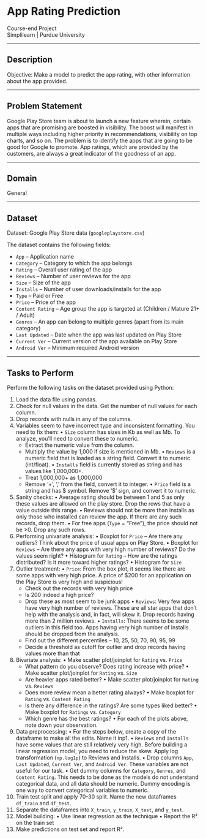 # App Rating Prediction

Course-end Project  
Simplilearn | Purdue University

---

## Description

Objective: Make a model to predict the app rating, with other information about the app provided.

---

## Problem Statement

Google Play Store team is about to launch a new feature wherein, certain apps that are promising are boosted in visibility. The boost will manifest in multiple ways including higher priority in recommendations, visibility on top charts, and so on. The problem is to identify the apps that are going to be good for Google to promote. App ratings, which are provided by the customers, are always a great indicator of the goodness of an app.

---

## Domain

General

---

## Dataset

Dataset: Google Play Store data (`googleplaystore.csv`)

The dataset contains the following fields:

- `App` – Application name
- `Category` – Category to which the app belongs
- `Rating` – Overall user rating of the app
- `Reviews` – Number of user reviews for the app
- `Size` – Size of the app
- `Installs` – Number of user downloads/installs for the app
- `Type` – Paid or Free
- `Price` – Price of the app
- `Content Rating` – Age group the app is targeted at (Children / Mature 21+ / Adult)
- `Genres` – An app can belong to multiple genres (apart from its main category)
- `Last Updated` – Date when the app was last updated on Play Store
- `Current Ver` – Current version of the app available on Play Store
- `Android Ver` – Minimum required Android version

---

## Tasks to Perform

Perform the following tasks on the dataset provided using Python:

1. Load the data file using pandas.
2. Check for null values in the data. Get the number of null values for each column.
3. Drop records with nulls in any of the columns.
4. Variables seem to have incorrect type and inconsistent formatting. You need to fix them:
   • `Size` column has sizes in Kb as well as Mb. To analyze, you’ll need to convert these to numeric.
      - Extract the numeric value from the column.
      - Multiply the value by 1,000 if size is mentioned in Mb.
   • `Reviews` is a numeric field that is loaded as a string field. Convert it to numeric (int/float).
   • `Installs` field is currently stored as string and has values like 1,000,000+.
      - Treat 1,000,000+ as 1,000,000
      - Remove ‘+’, ‘,’ from the field, convert it to integer.
   • `Price` field is a string and has $ symbol. Remove ‘$’ sign, and convert it to numeric.
5. Sanity checks:
   • Average rating should be between 1 and 5 as only these values are allowed on the play store. Drop the rows that have a value outside this range.
   • Reviews should not be more than installs as only those who installed can review the app. If there are any such records, drop them.
   • For free apps (`Type` = “Free”), the price should not be >0. Drop any such rows.
6. Performing univariate analysis:
   • Boxplot for `Price` – Are there any outliers? Think about the price of usual apps on Play Store.
   • Boxplot for `Reviews` – Are there any apps with very high number of reviews? Do the values seem right?
   • Histogram for `Rating` – How are the ratings distributed? Is it more toward higher ratings?
   • Histogram for `Size`
7. Outlier treatment:
   • `Price`: From the box plot, it seems like there are some apps with very high price. A price of $200 for an application on the Play Store is very high and suspicious!
      - Check out the records with very high price
      - Is 200 indeed a high price?
      - Drop these as most seem to be junk apps
   • `Reviews`: Very few apps have very high number of reviews. These are all star apps that don’t help with the analysis and, in fact, will skew it. Drop records having more than 2 million reviews.
   • `Installs`: There seems to be some outliers in this field too. Apps having very high number of installs should be dropped from the analysis.
      - Find out the different percentiles – 10, 25, 50, 70, 90, 95, 99
      - Decide a threshold as cutoff for outlier and drop records having values more than that
8. Bivariate analysis:
   • Make scatter plot/joinplot for `Rating` vs. `Price`
      - What pattern do you observe? Does rating increase with price?
   • Make scatter plot/joinplot for `Rating` vs. `Size`
      - Are heavier apps rated better?
   • Make scatter plot/joinplot for `Rating` vs. `Reviews`
      - Does more review mean a better rating always?
   • Make boxplot for `Rating` vs. `Content Rating`
      - Is there any difference in the ratings? Are some types liked better?
   • Make boxplot for `Ratings` vs. `Category`
      - Which genre has the best ratings?
   • For each of the plots above, note down your observation.
9. Data preprocessing:
   • For the steps below, create a copy of the dataframe to make all the edits. Name it inp1.
   • `Reviews` and `Installs` have some values that are still relatively very high. Before building a linear regression model, you need to reduce the skew. Apply log transformation (`np.log1p`) to Reviews and Installs.
   • Drop columns `App`, `Last Updated`, `Current Ver`, and `Android Ver`. These variables are not useful for our task.
   • Get dummy columns for `Category`, `Genres`, and `Content Rating`. This needs to be done as the models do not understand categorical data, and all data should be numeric. Dummy encoding is one way to convert categorical variables to numeric.
10. Train test split and apply 70-30 split. Name the new dataframes `df_train` and `df_test`.
11. Separate the dataframes into `X_train`, `y_train`, `X_test`, and `y_test`.
12. Model building:
    • Use linear regression as the technique
    • Report the R² on the train set
13. Make predictions on test set and report R².
